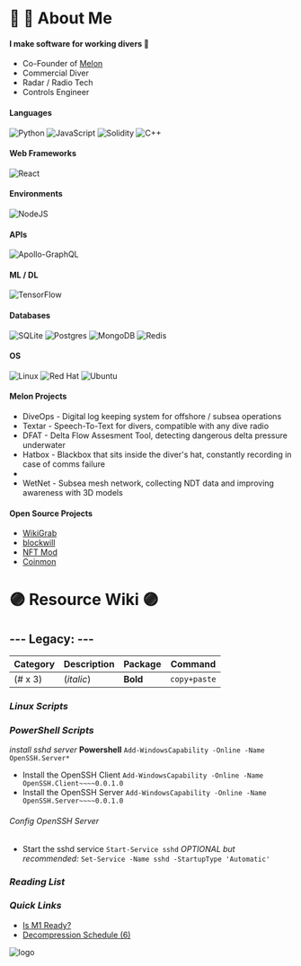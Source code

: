 # 🐙 🤿 About Me

#### I make software for working divers 🦯

  + Co-Founder of [Melon](https://www.divemelon.com)
  + Commercial Diver
  + Radar / Radio Tech
  + Controls Engineer

#### Languages
![Python](https://img.shields.io/badge/python-3670A0?style=for-the-badge&logo=python&logoColor=ffdd54)
![JavaScript](https://img.shields.io/badge/javascript-%23323330.svg?style=for-the-badge&logo=javascript&logoColor=%23F7DF1E)
![Solidity](https://img.shields.io/badge/Solidity-%23363636.svg?style=for-the-badge&logo=solidity&logoColor=white)
![C++](https://img.shields.io/badge/c++-%2300599C.svg?style=for-the-badge&logo=c%2B%2B&logoColor=white)


#### Web Frameworks
![React](https://img.shields.io/badge/react-%2320232a.svg?style=for-the-badge&logo=react&logoColor=%2361DAFB)

#### Environments
![NodeJS](https://img.shields.io/badge/node.js-6DA55F?style=for-the-badge&logo=node.js&logoColor=white)

#### APIs
![Apollo-GraphQL](https://img.shields.io/badge/-ApolloGraphQL-311C87?style=for-the-badge&logo=apollo-graphql)

#### ML / DL
![TensorFlow](https://img.shields.io/badge/TensorFlow-%23FF6F00.svg?style=for-the-badge&logo=TensorFlow&logoColor=white)


#### Databases
![SQLite](https://img.shields.io/badge/sqlite-%2307405e.svg?style=for-the-badge&logo=sqlite&logoColor=white)
![Postgres](https://img.shields.io/badge/postgres-%23316192.svg?style=for-the-badge&logo=postgresql&logoColor=white)
![MongoDB](https://img.shields.io/badge/MongoDB-%234ea94b.svg?style=for-the-badge&logo=mongodb&logoColor=white)
![Redis](https://img.shields.io/badge/redis-%23DD0031.svg?style=for-the-badge&logo=redis&logoColor=white)

#### OS
![Linux](https://img.shields.io/badge/Linux-FCC624?style=for-the-badge&logo=linux&logoColor=black)
![Red Hat](https://img.shields.io/badge/Red%20Hat-EE0000?style=for-the-badge&logo=redhat&logoColor=white)
![Ubuntu](https://img.shields.io/badge/Ubuntu-E95420?style=for-the-badge&logo=ubuntu&logoColor=white)

 
#### Melon Projects

  + DiveOps - Digital log keeping system for offshore / subsea operations
  + Textar - Speech-To-Text for divers, compatible with any dive radio
  + DFAT - Delta Flow Assesment Tool, detecting dangerous delta pressure underwater
  + Hatbox - Blackbox that sits inside the diver's hat, constantly recording in case of comms failure
  + 
  + WetNet - Subsea mesh network, collecting NDT data and improving awareness with 3D models

#### Open Source Projects
  + [WikiGrab](https://github.com/newagemob/wikigrab)
  + [blockwill](https://github.com/newagemob/blockwill)
  + [NFT Mod](https://github.com/newagemob/nft-mod)
  + [Coinmon](https://github.com/newagemob/coinmon)

###

# 🟣 Resource Wiki 🟣
## --- Legacy: ---

| Category | Description | Package  | Command      |
|----------|-------------|----------|--------------|
| (# x 3)  | (*italic*)  | **Bold** | `copy+paste` |

### ***Linux Scripts***

### ***PowerShell Scripts***
*install sshd server* **Powershell**
`Add-WindowsCapability -Online -Name OpenSSH.Server*`
+ Install the OpenSSH Client
`Add-WindowsCapability -Online -Name OpenSSH.Client~~~~0.0.1.0`
+ Install the OpenSSH Server
`Add-WindowsCapability -Online -Name OpenSSH.Server~~~~0.0.1.0`
###### Config OpenSSH Server
+ Start the sshd service
`Start-Service sshd`
*OPTIONAL but recommended:*
`Set-Service -Name sshd -StartupType 'Automatic'`

### ***Reading List***

### ***Quick Links***
+ [Is M1 Ready?](https://isapplesiliconready.com/for/developer)
+ [Decompression Schedule (6)](http://www.usu.edu/scuba/navy_manual6.pdf)

![logo]

[logo]: https://www.freepnglogos.com/uploads/octopus-png/file-supprised-octopus-0.png "Shroud the Octopus"

